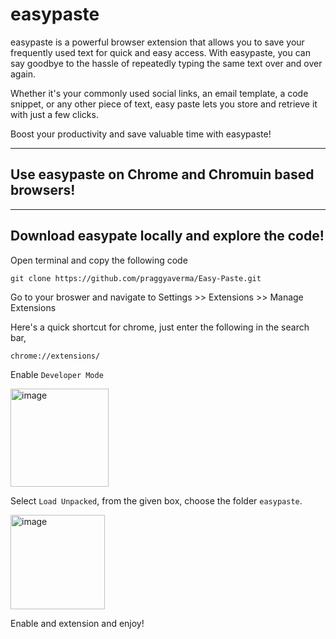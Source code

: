 # easypaste

easypaste is a powerful browser extension that allows you to save your frequently used text for quick and easy access. With easypaste, you can say goodbye to the hassle of repeatedly typing the same text over and over again. 

Whether it's your commonly used social links, an email template, a code snippet, or any other piece of text, easy paste lets you store and retrieve it with just a few clicks. 

Boost your productivity and save valuable time with easypaste!

-----

## Use easypaste on Chrome and Chromuin based browsers!

-----

## Download easypate locally and explore the code!

Open terminal and copy the following code
```
git clone https://github.com/praggyaverma/Easy-Paste.git
```

Go to your broswer and navigate to Settings >> Extensions >> Manage Extensions

Here's a quick shortcut for chrome, just enter the following in the search bar, 
```
chrome://extensions/
```

Enable `Developer Mode`

<img width="157" alt="image" src="https://github.com/praggyaverma/Easy-Paste/assets/119279862/9eb9576d-5f5e-4eb0-88c4-bdfb821365a7">



Select `Load Unpacked`, from the given box, choose the folder `easypaste`. 

<img width="151" alt="image" src="https://github.com/praggyaverma/Easy-Paste/assets/119279862/58c0dbc4-67d2-4418-8557-9a53abe27ae9">


Enable and extension and enjoy!
